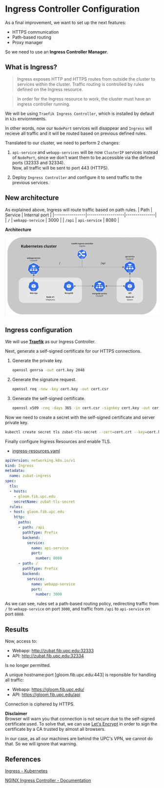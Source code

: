 # Ingress Controller Configuration
As a final improvement, we want to set up the next features:
- HTTPS communication
- Path-based routing
- Proxy manager

So we need to use an **Ingress Controller Manager**.

## What is Ingress?
>Ingress exposes HTTP and HTTPS routes from outside the cluster to services within the cluster. Traffic routing is controlled by rules defined on the Ingress resource.

> In order for the Ingress resource to work, the cluster must have an ingress controller running. 

We will be using `Traefik Ingress Controller`, which is installed by default in `k3s` enviornments.

In other words, now our `NodePort` services will disappear and `Ingress` will recieve all traffic and it will be routed based on previous defined rules. 

Translated to our cluster, we need to perform 2 changes:
1) `api-service` and `webapp-services` will be now `ClusterIP` services instead of `NodePort`, since we don't want them to be accessible via the defined ports (32333 and 32334).  
Now, all traffic will be sent to port 443 (HTTPS).

2) Deploy `Ingress Controller` and configure it to send traffic to the previous services.

## New architecture
As explained above, Ingress will route traffic based on path rules. 
| Path           | Service           | Internal port |
|----------------|-------------------|---------------|
| `/`            | `webapp-service`  | 3000          |
| `/api`         | `api-service`     | 8080          |

**Architecture**

![](./img/architecture2.png)

## Ingress configuration
We will use [**Traefik**](https://doc.traefik.io/traefik/providers/kubernetes-ingress/) as our Ingress Controller.

Next, generate a self-signed certificate for our HTTPS connections.
1) Generate the private key.
    ```bash
    openssl genrsa -out cert.key 2048
    ```
2) Generate the signature request.
    ```bash
    openssl req -new -key cert.key -out cert.csr
    ```
3) Generate the self-signed certificate.
    ```bash
    openssl x509 -req -days 365 -in cert.csr -signkey cert.key -out cert.crt
    ```

Now we need to create a secret with the self-signed certificate and server private key.
```bash
kubectl create secret tls zubat-tls-secret --cert=cert.crt --key=cert.key
```

Finally configure Ingress Resources and enable TLS.

- [ingress-resources.yaml](../manifests/ingress/ingress-resources.yaml)
```yaml
apiVersion: networking.k8s.io/v1
kind: Ingress
metadata:
  name: zubat-ingress
spec:
  tls:
  - hosts:
    - gloom.fib.upc.edu
    secretName: zubat-tls-secret
  rules:
  - host: gloom.fib.upc.edu
    http:
      paths:
      - path: /api
        pathType: Prefix
        backend:
          service:
            name: api-service
            port:
              number: 8080
      - path: /
        pathType: Prefix
        backend:
          service:
            name: webapp-service
            port:
              number: 3000
```
As we can see, rules set a path-based routing policy, redirecting traffic from `/` to `webapp-service` on port `3000`, and traffic from `/api` to `api-service` on port `8080`.

## Results
Now, access to:
-  Webapp: http://zubat.fib.upc.edu:32333
-  API: http://zubat.fib.upc.edu:32334

Is no longer permitted.

A unique hostname:port [gloom.fib.upc.edu:443] is reponsible for handling all traffic:
-  Webapp: https://gloom.fib.upc.edu/
-  API: https://gloom.fib.upc.edu/api

Connection is ciphered by HTTPS.

**Disclaimer**  
Browser will warn you that connection is not secure due to the self-signed certificate used. To solve that, we can use [Let's Encrypt](https://letsencrypt.org/) in order to sign the certificate by a CA trusted by almost all browsers.

In our case, as all our machines are behind the UPC's VPN, we cannot do that. So we will ignore that warning.

## References
[Ingress - Kubernetes](https://kubernetes.io/docs/concepts/services-networking/ingress/)

[NGINX Ingress Controller - Documentation](https://kubernetes.github.io/ingress-nginx/)
